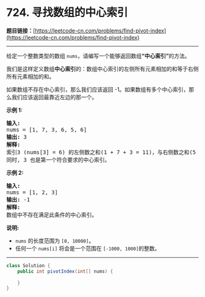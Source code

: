 # 724. 寻找数组的中心索引

**题目链接：**[https://leetcode-cn.com/problems/find-pivot-index](https://leetcode-cn.com/problems/find-pivot-index)

---

<div class="content__1Y2H">
 <div class="notranslate">
  <p>给定一个整数类型的数组&nbsp;<code>nums</code>，请编写一个能够返回数组<strong>“中心索引”</strong>的方法。</p> 
  <p>我们是这样定义数组<strong>中心索引</strong>的：数组中心索引的左侧所有元素相加的和等于右侧所有元素相加的和。</p> 
  <p>如果数组不存在中心索引，那么我们应该返回 -1。如果数组有多个中心索引，那么我们应该返回最靠近左边的那一个。</p> 
  <p><strong>示例 1:</strong></p> 
  <pre class="language-text"><strong>输入:</strong> 
nums = [1, 7, 3, 6, 5, 6]
<strong>输出:</strong> 3
<strong>解释:</strong> 
索引3 (nums[3] = 6) 的左侧数之和(1 + 7 + 3 = 11)，与右侧数之和(5 + 6 = 11)相等。
同时, 3 也是第一个符合要求的中心索引。
</pre> 
  <p><strong>示例 2:</strong></p> 
  <pre class="language-text"><strong>输入:</strong> 
nums = [1, 2, 3]
<strong>输出:</strong> -1
<strong>解释:</strong> 
数组中不存在满足此条件的中心索引。</pre> 
  <p><strong>说明:</strong></p> 
  <ul> 
   <li><code>nums</code> 的长度范围为&nbsp;<code>[0, 10000]</code>。</li> 
   <li>任何一个&nbsp;<code>nums[i]</code> 将会是一个范围在&nbsp;<code>[-1000, 1000]</code>的整数。</li> 
  </ul> 
 </div>
</div>

---

```java
class Solution {
    public int pivotIndex(int[] nums) {
        
    }
}
```